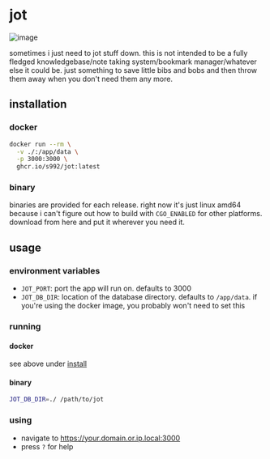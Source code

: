 # jot

![image](https://github.com/user-attachments/assets/b7101e4e-4039-4f92-a309-4b753e1f8347)

sometimes i just need to jot stuff down. this is not intended to be a fully fledged knowledgebase/note taking system/bookmark manager/whatever else it could be. just something to save little bibs and bobs and then throw them away when you don't need them any more.

## installation

### docker

```bash
docker run --rm \
  -v ./:/app/data \
  -p 3000:3000 \
  ghcr.io/s992/jot:latest
```

### binary

binaries are provided for each release. right now it's just linux amd64 because i can't figure out how to build with `CGO_ENABLED` for other platforms. download from here and put it wherever you need it.

## usage

### environment variables

- `JOT_PORT`: port the app will run on. defaults to 3000
- `JOT_DB_DIR`: location of the database directory. defaults to `/app/data`. if you're using the docker image, you probably won't need to set this

### running

#### docker

see above under [install](#install)

#### binary

```bash
JOT_DB_DIR=./ /path/to/jot
```

### using

- navigate to https://your.domain.or.ip.local:3000
- press `?` for help
